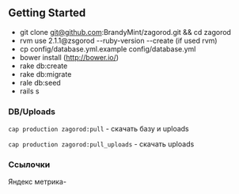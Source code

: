## Getting Started

- git clone git@github.com:BrandyMint/zagorod.git && cd zagorod
- rvm use 2.1.1@zsgorod --ruby-version --create (if used rvm)
- cp config/database.yml.example config/database.yml
- bower install (http://bower.io/)
- rake db:create
- rake db:migrate
- rale db:seed
- rails s

### DB/Uploads

`cap production zagorod:pull` - скачать базу и uploads

`cap production zagorod:pull_uploads` - скачать uploads

### Ссылочки
Яндекс метрика- 

